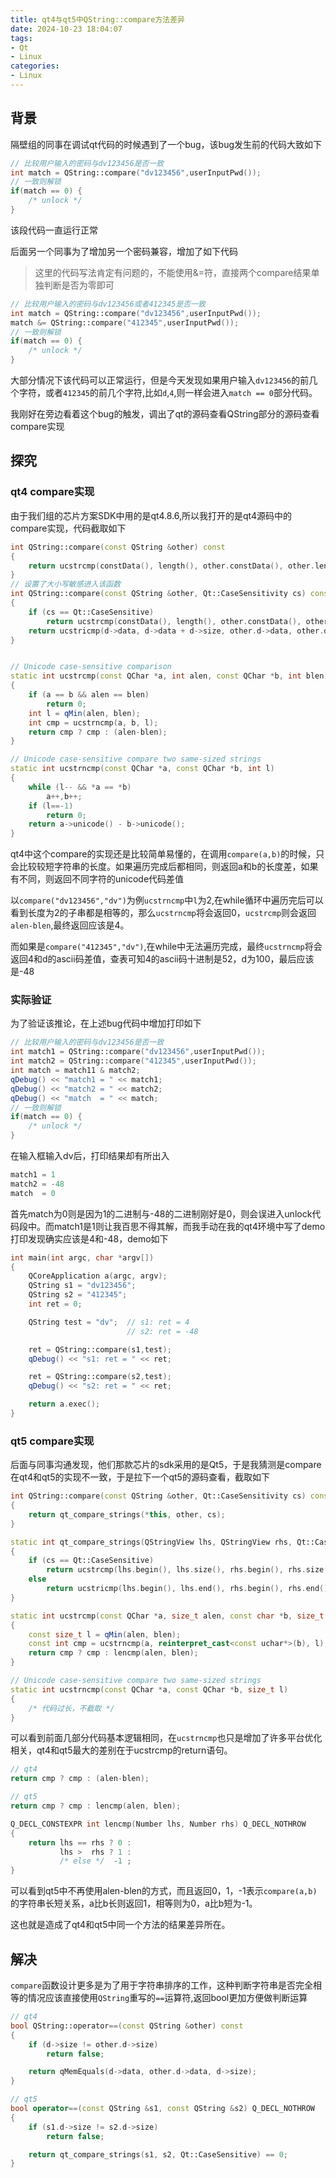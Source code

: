 ```yaml
---
title: qt4与qt5中QString::compare方法差异
date: 2024-10-23 18:04:07
tags:
- Qt
- Linux
categories: 
- Linux
---
```


## 背景

隔壁组的同事在调试qt代码的时候遇到了一个bug，该bug发生前的代码大致如下

```cpp
// 比较用户输入的密码与dv123456是否一致
int match = QString::compare("dv123456",userInputPwd());
// 一致则解锁
if(match == 0) {
    /* unlock */
}
```

该段代码一直运行正常

后面另一个同事为了增加另一个密码兼容，增加了如下代码

> 这里的代码写法肯定有问题的，不能使用&=符，直接两个compare结果单独判断是否为零即可

```cpp
// 比较用户输入的密码与dv123456或者412345是否一致
int match = QString::compare("dv123456",userInputPwd());
match &= QString::compare("412345",userInputPwd());
// 一致则解锁
if(match == 0) {
    /* unlock */
}
```

大部分情况下该代码可以正常运行，但是今天发现如果用户输入`dv123456`的前几个字符，或者`412345`的前几个字符,比如`d`,`4`,则一样会进入`match == 0`部分代码。

我刚好在旁边看着这个bug的触发，调出了qt的源码查看QString部分的源码查看compare实现

## 探究

### qt4 compare实现

由于我们组的芯片方案SDK中用的是qt4.8.6,所以我打开的是qt4源码中的compare实现，代码截取如下

```cpp
int QString::compare(const QString &other) const
{
    return ucstrcmp(constData(), length(), other.constData(), other.length());
}
// 设置了大小写敏感进入该函数
int QString::compare(const QString &other, Qt::CaseSensitivity cs) const
{
    if (cs == Qt::CaseSensitive)
        return ucstrcmp(constData(), length(), other.constData(), other.length());
    return ucstricmp(d->data, d->data + d->size, other.d->data, other.d->data + other.d->size);
}


// Unicode case-sensitive comparison
static int ucstrcmp(const QChar *a, int alen, const QChar *b, int blen)
{
    if (a == b && alen == blen)
        return 0;
    int l = qMin(alen, blen);
    int cmp = ucstrncmp(a, b, l);
    return cmp ? cmp : (alen-blen);
}

// Unicode case-sensitive compare two same-sized strings
static int ucstrncmp(const QChar *a, const QChar *b, int l)
{
    while (l-- && *a == *b)
        a++,b++;
    if (l==-1)
        return 0;
    return a->unicode() - b->unicode();
}
```

qt4中这个compare的实现还是比较简单易懂的，在调用`compare(a,b)`的时候，只会比较较短字符串的长度。如果遍历完成后都相同，则返回a和b的长度差，如果有不同，则返回不同字符的unicode代码差值

以`compare("dv123456","dv")`为例`ucstrncmp`中`l`为2,在while循环中遍历完后可以看到长度为2的子串都是相等的，那么`ucstrncmp`将会返回0，`ucstrcmp`则会返回`alen-blen`,最终返回应该是4。

而如果是`compare("412345","dv")`,在while中无法遍历完成，最终`ucstrncmp`将会返回4和d的ascii码差值，查表可知4的ascii码十进制是52，d为100，最后应该是-48

### 实际验证

为了验证该推论，在上述bug代码中增加打印如下

```cpp
// 比较用户输入的密码与dv123456是否一致
int match1 = QString::compare("dv123456",userInputPwd());
int match2 = QString::compare("412345",userInputPwd());
int match = match11 & match2;
qDebug() << "match1 = " << match1;
qDebug() << "match2 = " << match2;
qDebug() << "match  = " << match;
// 一致则解锁
if(match == 0) {
    /* unlock */
}
```

在输入框输入dv后，打印结果却有所出入

```cpp
match1 = 1
match2 = -48
match  = 0
```

首先match为0则是因为1的二进制与-48的二进制刚好是0，则会误进入unlock代码段中。而match1是1则让我百思不得其解，而我手动在我的qt4环境中写了demo打印发现确实应该是4和-48，demo如下

```cpp
int main(int argc, char *argv[])
{
    QCoreApplication a(argc, argv);
    QString s1 = "dv123456";
    QString s2 = "412345";
    int ret = 0;

    QString test = "dv";  // s1: ret = 4
                          // s2: ret = -48

    ret = QString::compare(s1,test);
    qDebug() << "s1: ret = " << ret;

    ret = QString::compare(s2,test);
    qDebug() << "s2: ret = " << ret;

    return a.exec();
}
```

### qt5 compare实现

后面与同事沟通发现，他们那款芯片的sdk采用的是Qt5，于是我猜测是compare在qt4和qt5的实现不一致，于是拉下一个qt5的源码查看，截取如下

```cpp
int QString::compare(const QString &other, Qt::CaseSensitivity cs) const Q_DECL_NOTHROW
{
    return qt_compare_strings(*this, other, cs);
}

static int qt_compare_strings(QStringView lhs, QStringView rhs, Qt::CaseSensitivity cs) Q_DECL_NOTHROW
{
    if (cs == Qt::CaseSensitive)
        return ucstrcmp(lhs.begin(), lhs.size(), rhs.begin(), rhs.size());
    else
        return ucstricmp(lhs.begin(), lhs.end(), rhs.begin(), rhs.end());
}

static int ucstrcmp(const QChar *a, size_t alen, const char *b, size_t blen)
{
    const size_t l = qMin(alen, blen);
    const int cmp = ucstrncmp(a, reinterpret_cast<const uchar*>(b), l);
    return cmp ? cmp : lencmp(alen, blen);
}

// Unicode case-sensitive compare two same-sized strings
static int ucstrncmp(const QChar *a, const QChar *b, size_t l)
{
    /* 代码过长，不截取 */
}
```

可以看到前面几部分代码基本逻辑相同，在`ucstrncmp`也只是增加了许多平台优化相关，qt4和qt5最大的差别在于ucstrcmp的return语句。

```cpp
// qt4
return cmp ? cmp : (alen-blen);

// qt5
return cmp ? cmp : lencmp(alen, blen);

Q_DECL_CONSTEXPR int lencmp(Number lhs, Number rhs) Q_DECL_NOTHROW
{
    return lhs == rhs ? 0 :
           lhs >  rhs ? 1 :
           /* else */  -1 ;
}
```

可以看到qt5中不再使用alen-blen的方式，而且返回0，1，-1表示`compare(a,b)`的字符串长短关系，a比b长则返回1，相等则为0，a比b短为-1。

这也就是造成了qt4和qt5中同一个方法的结果差异所在。

## 解决

`compare`函数设计更多是为了用于字符串排序的工作，这种判断字符串是否完全相等的情况应该直接使用`QString`重写的`==`运算符,返回bool更加方便做判断运算

```cpp
// qt4
bool QString::operator==(const QString &other) const
{
    if (d->size != other.d->size)
        return false;

    return qMemEquals(d->data, other.d->data, d->size);
}

// qt5
bool operator==(const QString &s1, const QString &s2) Q_DECL_NOTHROW
{
    if (s1.d->size != s2.d->size)
        return false;

    return qt_compare_strings(s1, s2, Qt::CaseSensitive) == 0;
}
```